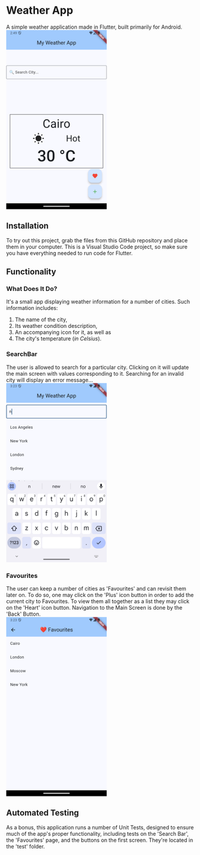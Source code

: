# Weather App
 A simple weather application made in Flutter, built primarily for Android.  
<img src="https://github.com/ThrasyvoulosK/Weather-App/blob/main/images/mainScreen.png" width=270 height=480>
## Installation
To try out this project, grab the files from this GitHub repository and place them in your computer. This is a Visual Studio Code project, so make sure you have everything needed to run code for Flutter.
## Functionality
### What Does It Do?
It's a small app displaying weather information for a number of cities. Such information includes: 
1. The name of the city,
2. Its weather condition description,
3. An accompanying icon for it, as well as
4. The city's temperature (*in Celsius*).
### SearchBar
The user is allowed to search for a particular city. Clicking on it will update the main screen with values corresponding to it. Searching for an invalid city will display an error message...  
<img src="https://github.com/ThrasyvoulosK/Weather-App/blob/main/images/searchBar.png" width=270 height=480>
### Favourites
The user can keep a number of cities as 'Favourites' and can revisit them later on. To do so, one may click on the 'Plus' icon button in order to add the current city to Favourites. To view them all together as a list they may click on the 'Heart' icon button. Navigation to the Main Screen is done by the 'Back' Button.  
<img src="https://github.com/ThrasyvoulosK/Weather-App/blob/main/images/favourites.png" width=270 height=480>
## Automated Testing
As a bonus, this application runs a number of Unit Tests, designed to ensure much of the app's proper functionality, including tests on the 'Search Bar', the 'Favourites' page, and the buttons on the first screen.  They're located in the 'test' folder.
